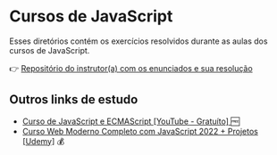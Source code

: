 # Cursos de JavaScript

Esses diretórios contém os exercícios resolvidos durante as aulas dos cursos de JavaScript.

:point_right: [Repositório do instrutor(a) com os enunciados e sua resolução](https://github.com/stebsnusch/basecamp-javascript)

## Outros links de estudo

- [Curso de JavaScript e ECMAScript [YouTube - Gratuíto] ](https://www.youtube.com/watch?v=1-w1RfGIov4&list=PLHz_AreHm4dlsK3Nr9GVvXCbpQyHQl1o1) :free:
- [Curso Web Moderno Completo com JavaScript 2022 + Projetos [Udemy]](https://www.udemy.com/share/1013eS3@22Mwec8PNSZigbAEJbIunBeJVrMKLvkX7tFWQC0nVdt4-UijNpC5p4W3q9dJdEXc/) :moneybag: